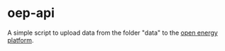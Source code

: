 # oep-api

A simple script to upload data from the folder "data" to the [open energy platform](https://openenergyplatform.org).